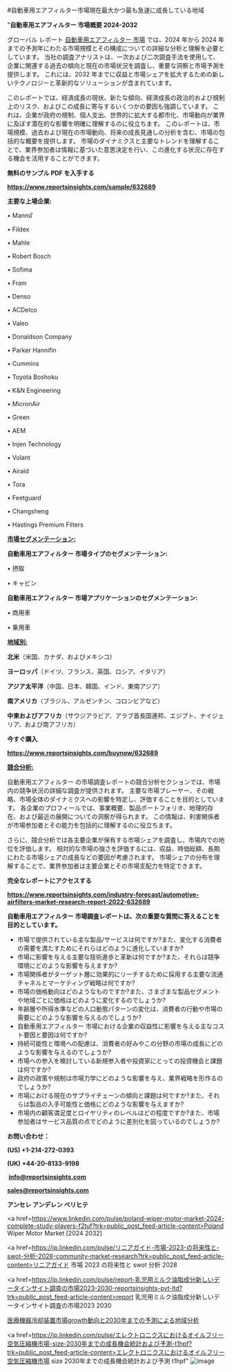 #自動車用エアフィルター市場現在最大かつ最も急速に成長している地域

"<strong>自動車用エアフィルター 市場概要 2024-2032</strong>

グローバル レポート <a href=https://www.reportsinsights.com/sample/632689>自動車用エアフィルター 市場</a> では、2024 年から 2024 年までの予測年にわたる市場規模とその構成についての詳細な分析と理解を必要としています。 当社の調査アナリストは、一次および二次調査手法を使用して、企業に関連する過去の傾向と現在の市場状況を調査し、重要な洞察と市場予測を提供します。 これには、2032 年までに収益と市場シェアを拡大​​するための新しいテクノロジーと革新的なソリューションが含まれています。

このレポートでは、経済成長の現状、新たな傾向、経済成長の政治的および規制上のリスク、およびこの成長に寄与するいくつかの要因も強調しています。 これは、企業が政府の規制、個人支出、世界的に拡大する都市化、市場動向が業界に及ぼす潜在的な影響を明確に理解するのに役立ちます。 このレポートは、市場規模、過去および現在の市場動向、将来の成長見通しの分析を含む、市場の包括的な概要を提供します。 市場のダイナミクスと主要なトレンドを理解することで、業界参加者は情報に基づいた意思決定を行い、この進化する状況に存在する機会を活用することができます。

<strong><b>無料のサンプル PDF を入手する</b></strong>

<a href=https://www.reportsinsights.com/sample/632689><strong><u>https://www.reportsinsights.com/sample/632689</u></strong></a>

<strong>主要な上場企業:</strong>

• Mannứꙺ

• Fildex

• Mahle

• Robert Bosch

• Sofima

• Fram

• Denso

• ACDelco

• Valeo

• Donaldson Company

• Parker Hannifin

• Cummins

• Toyota Boshoku

• K&N Engineering

• MicronAir

• Green

• AEM

• Injen Technology

• Volant

• Airaid

• Tora

• Feetguard

• Changsheng

• Hastings Premium Filters

<strong><u>市場セグメンテーション</u></strong><strong><u>:</u></strong>

<strong>自動車用エアフィルター 市場タイプのセグメンテーション:</strong>

• 摂取

• キャビン

<strong>自動車用エアフィルター 市場アプリケーションのセグメンテーション:</strong>

• 商用車

• 乗用車

<strong><u>地域別</u></strong><strong><u>:</u></strong>

<strong>北米</strong>（米国、カナダ、およびメキシコ）

<strong>ヨーロッパ</strong>（ドイツ、フランス、英国、ロシア、イタリア）

<strong>アジア太平洋</strong>（中国、日本、韓国、インド、東南アジア）

<strong>南アメリカ</strong>（ブラジル、アルゼンチン、コロンビアなど）

<strong>中東およびアフリカ</strong>（サウジアラビア、アラブ首長国連邦、エジプト、ナイジェリア、および南アフリカ）

<strong>今すぐ購入</strong>

<a href=https://www.reportsinsights.com/buynow/632689><strong><u>https://www.reportsinsights.com/buynow/632689</u></strong></a>

<strong><u>競合分析:</u></strong>

自動車用エアフィルター の市場調査レポートの競合分析セクションでは、市場内の競争状況の詳細な調査が提供されます。 主要な市場プレーヤー、その戦略、市場全体のダイナミクスへの影響を特定し、評価することを目的としています。 各企業のプロフィールでは、事業概要、製品ポートフォリオ、地理的存在、および最近の展開についての洞察が得られます。 この情報は、利害関係者が市場参加者とその能力を包括的に理解するのに役立ちます。

さらに、競合分析では各主要企業が保有する市場シェアを調査し、市場内での地位を評価します。 相対的な市場の強さを評価するには、収益、時価総額、長期にわたる市場シェアの成長などの要因が考慮されます。 市場シェアの分布を理解することで、業界参加者は主要企業とその市場支配力を特定できます。

<strong>完全なレポートにアクセスする</strong>

<a href=https://www.reportsinsights.com/industry-forecast/automotive-airfilters-market-research-report-2022-632689><strong><u><b>https://www.reportsinsights.com/industry-forecast/automotive-airfilters-market-research-report-2022-632689</b></u></strong></a>

<strong><b>自動車用エアフィルター 市場調査レポートは、次の重要な質問に答えることを目的としています。</b></strong>
<ul>
  <li>市場で提供されている主な製品/サービスは何ですか?また、変化する消費者の需要を満たすためにそれらはどのように進化していますか?</li>
  <li>市場に影響を与える主要な技術進歩と革新は何ですか?また、それらは競争環境にどのような影響を与えますか?</li>
  <li>市場関係者がターゲット層に効果的にリーチするために採用する主要な流通チャネルとマーケティング戦略は何ですか?</li>
  <li>市場の価格動向はどのようなものですか?また、さまざまな製品セグメントや地域ごとに価格はどのように変化するのでしょうか?</li>
  <li>年齢層や所得水準などの人口動態パターンの変化は、消費者の行動や市場の需要にどのような影響を与えるのでしょうか?</li>
  <li>自動車用エアフィルター 市場における企業の収益性に影響を与える主なコスト要因と要因は何ですか?</li>
  <li>持続可能性と環境への配慮は、消費者の好みやこの分野の市場の成長にどのような影響を与えるのでしょうか?</li>
  <li>市場への参入を検討している新規参入者や投資家にとっての投資機会と課題は何ですか?</li>
  <li>政府の政策や規制は市場力学にどのような影響を与え、業界戦略を形作るのでしょうか?</li>
  <li>市場における現在のサプライチェーンの傾向と課題は何ですか?また、それらは製品の入手可能性と価格にどのような影響を与えますか?</li>
  <li>市場内の顧客満足度とロイヤリティのレベルはどの程度ですか?また、市場参加者はサービス品質の点でどのように差別化を図っているのでしょうか?</li>
</ul>
<strong>お問い合わせ：</strong>

<strong>(US) +1-214-272-0393</strong>

<strong>(UK) +44-20-8133-9198</strong>

<strong> </strong><a href=info@reportsinsights.com><strong><u>info@reportsinsights.com</u></strong></a>

<a href=sales@reportsinsights.com><strong><u>sales@reportsinsights.com</u></strong></a>

<strong>アンセレ アンデレン ベリヒテ</strong>

<a href=https://www.linkedin.com/pulse/poland-wiper-motor-market-2024-complete-study-players-f2tuf?trk=public_post_feed-article-content>Poland Wiper Motor Market [2024 2032]</a>

<a href=https://jp.linkedin.com/pulse/リニアガイド-市場-2023-の将来性と-swot-分析-2028-community-market-research?trk=public_post_feed-article-content>リニアガイド 市場 2023 の将来性と swot 分析 2028</a>

<a href=https://jp.linkedin.com/pulse/report-乳児用ミルク油脂成分新しいデータインサイト調査の市場2023-2030-reportsinsights-pvt-ltd?trk=public_post_feed-article-content>report 乳児用ミルク油脂成分新しいデータインサイト調査の市場2023 2030</a>

<a href=https://www.linkedin.com/pulse/医療機器冷却装置市場growth動向と2030年までの予測による地域分析-healthscope-news-245-gjeaf/>医療機器冷却装置市場growth動向と2030年までの予測による地域分析</a>

<a href=https://jp.linkedin.com/pulse/エレクトロニクスにおけるオイルフリー空気圧縮機市場-size-2030年までの成長機会統計および予測-t1hpf?trk=public_post_feed-article-content>エレクトロニクスにおけるオイルフリー空気圧縮機市場 size 2030年までの成長機会統計および予測 t1hpf</a>"
![image](https://github.com/aanak123/RIMarketer1/assets/158471119/4bf4633f-2f80-47b5-ba7e-4050f1841e80)
